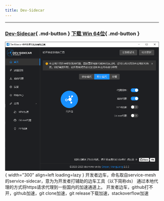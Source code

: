 ```yaml
---
title: Dev-Sidecar
---
```

---

### [Dev-Sidecar](https://github.com/docmirror/dev-sidecar){ .md-button } 	[下载 Win 64位](https://ghfast.top/github.com/docmirror/dev-sidecar/releases/download/v2.0.0/DevSidecar-2.0.0-windows-x64.exe){ .md-button }



![Dev-Sidecar](Dev-Sidecar.png){ width="300" align=left loading=lazy } 开发者边车，命名取自service-mesh的service-sidecar，意为为开发者打辅助的边车工具（以下简称ds） 通过本地代理的方式将https请求代理到一些国内的加速通道上。
开发者边车，github打不开，github加速，git clone加速，git release下载加速，stackoverflow加速 


